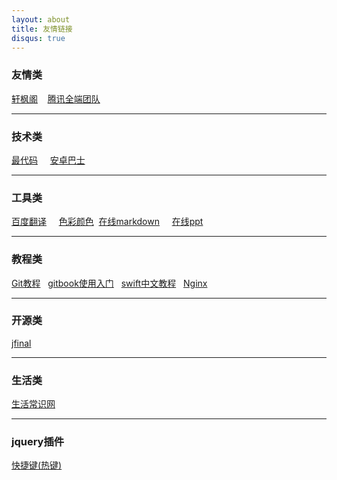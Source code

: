```yaml
---
layout: about
title: 友情链接
disqus: true
---
```


### 友情类

[轩枫阁](http://www.xuanfengge.com) &nbsp;&nbsp; [腾讯全端团队](http://www.alloyteam.com)

---

### 技术类

[最代码](http://www.zuidaima.com) &nbsp; &nbsp;  [安卓巴士](http://www.apkbus.com/)&nbsp; &nbsp; 

---

### 工具类

[百度翻译](http://fanyi.baidu.com) &nbsp; &nbsp; [色彩颜色](http://ylbook.com/cms/web/chuantongsecai/chuantongsecai.htm)&nbsp;&nbsp;[在线markdown](http://markable.in/editor/) &nbsp; &nbsp; [在线ppt](http://slides.com/)&nbsp;&nbsp;

---
 
### 教程类

[Git教程](http://lvwzhen.github.io/Git-Tutorial/)&nbsp; &nbsp;[gitbook使用入门](http://gitbook-zh.wanqingwong.com)&nbsp; &nbsp;[swift中文教程](http://numbbbbb.github.io/the-swift-programming-language-in-chinese/)&nbsp; &nbsp;[Nginx](http://tengine.taobao.org/book/index.html)&nbsp; &nbsp;

---


### 开源类
[jfinal](http://www.jfinal.com)

---

### 生活类

[生活常识网](http://www.woygo.com)&nbsp; &nbsp; 

--- 

### jquery插件

[快捷键(热键)](https://github.com/tzuryby/jquery.hotkeys)
